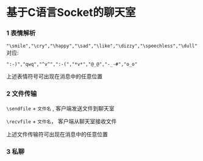 # 基于C语言Socket的聊天室

### 1	表情解析



`"\smile","\cry","\happy","\sad","\like","\dizzy","\speechless","\dull"`
对应:

`":-)","qwq","^v^",":-(","*v*","@_@","-_-#","o_o"`

上述表情符号可出现在消息中的任意位置



### 2	文件传输

`\sendfile` + `文件名` , 客户端发送文件到聊天室

`\recvfile` + `文件名`， 客户端从聊天室接收文件

上述文件传输符可出现在消息中的任意位置



### 3	私聊